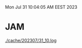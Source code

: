 Mon Jul 31 10:04:05 AM EEST 2023
# JAM
<a href='./cache/202307/31_10.log'>./cache/202307/31_10.log</a>

